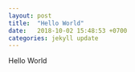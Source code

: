 ```yaml
---
layout: post
title:  "Hello World"
date:   2018-10-02 15:48:53 +0700
categories: jekyll update
---
```


Hello World